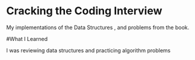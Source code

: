 # Cracking the Coding Interview

My implementations of the Data Structures , and problems from the book. 

#What I Learned

I was reviewing data structures and practicing algorithm problems
